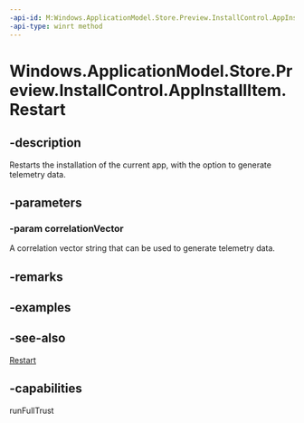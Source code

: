 ```yaml
---
-api-id: M:Windows.ApplicationModel.Store.Preview.InstallControl.AppInstallItem.Restart(System.String)
-api-type: winrt method
---
```


<!-- Method syntax
public void Restart(System.String correlationVector)
-->

# Windows.ApplicationModel.Store.Preview.InstallControl.AppInstallItem.Restart

## -description
Restarts the installation of the current app, with the option to generate telemetry data.

## -parameters
### -param correlationVector
A correlation vector string that can be used to generate telemetry data.

## -remarks

## -examples

## -see-also
[Restart](appinstallitem_restart_1108043616.md)
## -capabilities
runFullTrust
